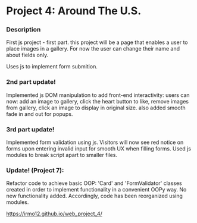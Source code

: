 # Project 4: Around The U.S.

### Description

First js project - first part. this project will be a page that enables a user to place images in a gallery.
For now the user can change their name and about fields only.

Uses js to implement form submition.

### 2nd part update!

Implemented js DOM manipulation to add front-end interactivity: users can now: add an image to gallery, click the heart button to like, remove images from gallery, click an image to display in original size.
also added smooth fade in and out for popups.

### 3rd part update!

Implemented form validation using js. Visitors will now see red notice on forms upon entering invalid input for smooth UX when filling forms.
Used js modules to break script apart to smaller files.

### Update! (Project 7):

Refactor code to achieve basic OOP: 'Card' and 'FormValidator' classes created in order to implement functionality in a convenient OOPy way.
No new functionality added. Accordingly, code has been reorganized using modules.

https://irmo12.github.io/web_project_4/


